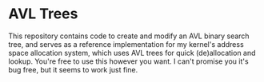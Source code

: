 AVL Trees
=========
This repository contains code to create and modify an AVL binary search tree, and serves as a reference implementation for my kernel's address space allocation system, which uses AVL trees for quick (de)allocation and lookup. You're free to use this however you want. I can't promise you it's bug free, but it seems to work just fine.

